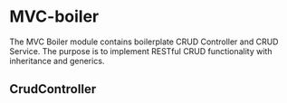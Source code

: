 MVC-boiler
===========

The MVC Boiler module contains boilerplate CRUD Controller and CRUD Service. 
The purpose is to implement RESTful CRUD functionality with inheritance and generics.

CrudController
--------------
